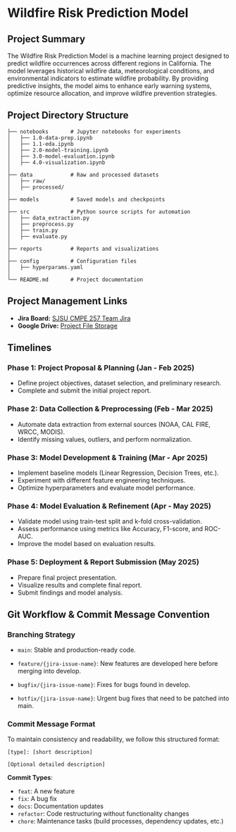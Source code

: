 # Wildfire Risk Prediction Model

## Project Summary

The Wildfire Risk Prediction Model is a machine learning project designed to predict wildfire occurrences across different regions in California. The model leverages historical wildfire data, meteorological conditions, and environmental indicators to estimate wildfire probability. By providing predictive insights, the model aims to enhance early warning systems, optimize resource allocation, and improve wildfire prevention strategies.

## Project Directory Structure

```
├── notebooks       # Jupyter notebooks for experiments
│   ├── 1.0-data-prep.ipynb
│   ├── 1.1-eda.ipynb
│   ├── 2.0-model-training.ipynb
│   ├── 3.0-model-evaluation.ipynb
│   ├── 4.0-visualization.ipynb
│
├── data            # Raw and processed datasets
│   ├── raw/
│   ├── processed/
│
├── models          # Saved models and checkpoints
│
├── src             # Python source scripts for automation
│   ├── data_extraction.py
│   ├── preprocess.py
│   ├── train.py
│   ├── evaluate.py
│
├── reports         # Reports and visualizations
│
├── config          # Configuration files
│   ├── hyperparams.yaml
│
└── README.md       # Project documentation
```

## Project Management Links

- **Jira Board:** [SJSU CMPE 257 Team Jira](https://sjsu-cmpe257-team.atlassian.net/jira/software/projects/SCRUM/boards/1?sprintStarted=true)
- **Google Drive:** [Project File Storage](https://drive.google.com/drive/u/0/folders/1vlctgZOaWCY1flVBnbs55Wa2WiuBbiED)

## Timelines

### **Phase 1: Project Proposal & Planning** (Jan - Feb 2025)
- Define project objectives, dataset selection, and preliminary research.
- Complete and submit the initial project report.

### **Phase 2: Data Collection & Preprocessing** (Feb - Mar 2025)
- Automate data extraction from external sources (NOAA, CAL FIRE, WRCC, MODIS).
- Identify missing values, outliers, and perform normalization.

### **Phase 3: Model Development & Training** (Mar - Apr 2025)
- Implement baseline models (Linear Regression, Decision Trees, etc.).
- Experiment with different feature engineering techniques.
- Optimize hyperparameters and evaluate model performance.

### **Phase 4: Model Evaluation & Refinement** (Apr - May 2025)
- Validate model using train-test split and k-fold cross-validation.
- Assess performance using metrics like Accuracy, F1-score, and ROC-AUC.
- Improve the model based on evaluation results.

### **Phase 5: Deployment & Report Submission** (May 2025)
- Prepare final project presentation.
- Visualize results and complete final report.
- Submit findings and model analysis.

## Git Workflow & Commit Message Convention

### Branching Strategy

- `main`: Stable and production-ready code.

- `feature/{jira-issue-name}`: New features are developed here before merging into develop.

- `bugfix/{jira-issue-name}`: Fixes for bugs found in develop.

- `hotfix/{jira-issue-name}`: Urgent bug fixes that need to be patched into main.

### Commit Message Format

To maintain consistency and readability, we follow this structured format:
```
[type]: [short description]

[Optional detailed description]
```

**Commit Types**:
- `feat`: A new feature
- `fix`: A bug fix
- `docs`: Documentation updates
- `refactor`: Code restructuring without functionality changes
- `chore`: Maintenance tasks (build processes, dependency updates, etc.)